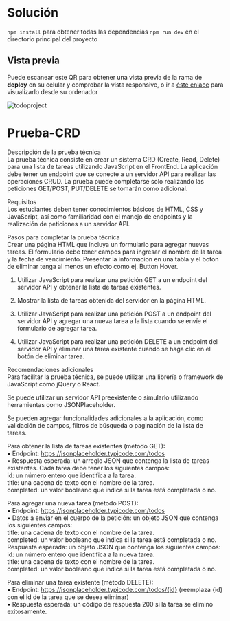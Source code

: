 # Solución 
`npm install` para obtener todas las dependencias
`npm run dev` en el directorio principal del proyecto 

## Vista previa
Puede escanear este QR para obtener una vista previa de la rama de **deploy** en su celular y comprobar la vista responsive, o ir a [éste enlace](https://todo-seven-cyan.vercel.app/) para visualizarlo desde su ordenador 

![todoproject](https://user-images.githubusercontent.com/24722106/222598555-aa519999-0cfc-4bb4-89b6-a3a1f55ac654.png)

# Prueba-CRD

Descripción de la prueba técnica  
La prueba técnica consiste en crear un sistema CRD (Create, Read, Delete) para una lista de tareas utilizando JavaScript en el FrontEnd. La aplicación debe tener un endpoint que se conecte a un servidor API para realizar las operaciones CRUD. La prueba puede completarse solo realizando las peticiones GET/POST, PUT/DELETE se tomarán como adicional.  

Requisitos  
Los estudiantes deben tener conocimientos básicos de HTML, CSS y JavaScript, así como familiaridad con el manejo de endpoints y la realización de peticiones a un servidor API.  

Pasos para completar la prueba técnica  
Crear una página HTML que incluya un formulario para agregar nuevas tareas. El formulario debe tener campos para ingresar el nombre de la tarea y la fecha de vencimiento. Presentar la informacion en una tabla y el boton de eliminar tenga al menos un efecto como ej. Button Hover. 

1.	Utilizar JavaScript para realizar una petición GET a un endpoint del servidor API y obtener la lista de tareas existentes.  

2.	Mostrar la lista de tareas obtenida del servidor en la página HTML.  

3.	Utilizar JavaScript para realizar una petición POST a un endpoint del servidor API y agregar una nueva tarea a la lista cuando se envíe el formulario de agregar tarea.  


4.	Utilizar JavaScript para realizar una petición DELETE a un endpoint del servidor API y eliminar una tarea existente cuando se haga clic en el botón de eliminar tarea.  

Recomendaciones adicionales  
Para facilitar la prueba técnica, se puede utilizar una librería o framework de JavaScript como jQuery o React.  

Se puede utilizar un servidor API preexistente o simularlo utilizando herramientas como JSONPlaceholder.  

Se pueden agregar funcionalidades adicionales a la aplicación, como validación de campos, filtros de búsqueda o paginación de la lista de tareas.  
  
Para obtener la lista de tareas existentes (método GET):  
•	Endpoint: https://jsonplaceholder.typicode.com/todos  
•	Respuesta esperada: un arreglo JSON que contenga la lista de tareas existentes. Cada tarea debe tener los siguientes campos:  
id: un número entero que identifica a la tarea.  
title: una cadena de texto con el nombre de la tarea.  
completed: un valor booleano que indica si la tarea está completada o no.  
  
Para agregar una nueva tarea (método POST):  
•	Endpoint: https://jsonplaceholder.typicode.com/todos  
•	Datos a enviar en el cuerpo de la petición: un objeto JSON que contenga los siguientes campos:  
title: una cadena de texto con el nombre de la tarea.  
completed: un valor booleano que indica si la tarea está completada o no.  
Respuesta esperada: un objeto JSON que contenga los siguientes campos:  
id: un número entero que identifica a la nueva tarea.  
title: una cadena de texto con el nombre de la tarea.  
completed: un valor booleano que indica si la tarea está completada o no.  
  
Para eliminar una tarea existente (método DELETE):  
•	Endpoint: https://jsonplaceholder.typicode.com/todos/{id} (reemplaza {id} con el id de la tarea que se desea eliminar)  
•	Respuesta esperada: un código de respuesta 200 si la tarea se eliminó exitosamente.  
